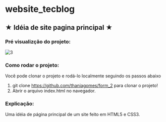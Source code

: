 # website_tecblog


## ★ **Idéia de site pagina principal** ★

### Pré visualizção do projeto:

![3](https://user-images.githubusercontent.com/79340835/201103403-8e2c6b64-de7c-41c7-9f77-2f7fdf4d1e63.png)


### Como rodar o projeto:
Você pode clonar o projeto e rodá-lo localmente seguindo os passos abaixo

1. git clone https://github.com/thaniagomes/form_2 para clonar o projeto!
2. Abrir o arquivo index.html no navegador.

### Explicação:

Uma idéia de página principal de um site feito em HTML5 e CSS3.
